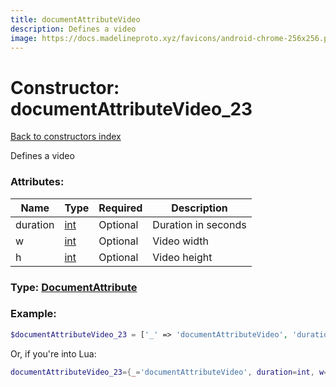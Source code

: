 ```yaml
---
title: documentAttributeVideo
description: Defines a video
image: https://docs.madelineproto.xyz/favicons/android-chrome-256x256.png
---
```

# Constructor: documentAttributeVideo\_23  
[Back to constructors index](index.md)



Defines a video

### Attributes:

| Name     |    Type       | Required | Description |
|----------|---------------|----------|-------------|
|duration|[int](../types/int.md) | Optional|Duration in seconds|
|w|[int](../types/int.md) | Optional|Video width|
|h|[int](../types/int.md) | Optional|Video height|



### Type: [DocumentAttribute](../types/DocumentAttribute.md)


### Example:

```php
$documentAttributeVideo_23 = ['_' => 'documentAttributeVideo', 'duration' => int, 'w' => int, 'h' => int];
```  


Or, if you're into Lua:

```lua
documentAttributeVideo_23={_='documentAttributeVideo', duration=int, w=int, h=int}

```


